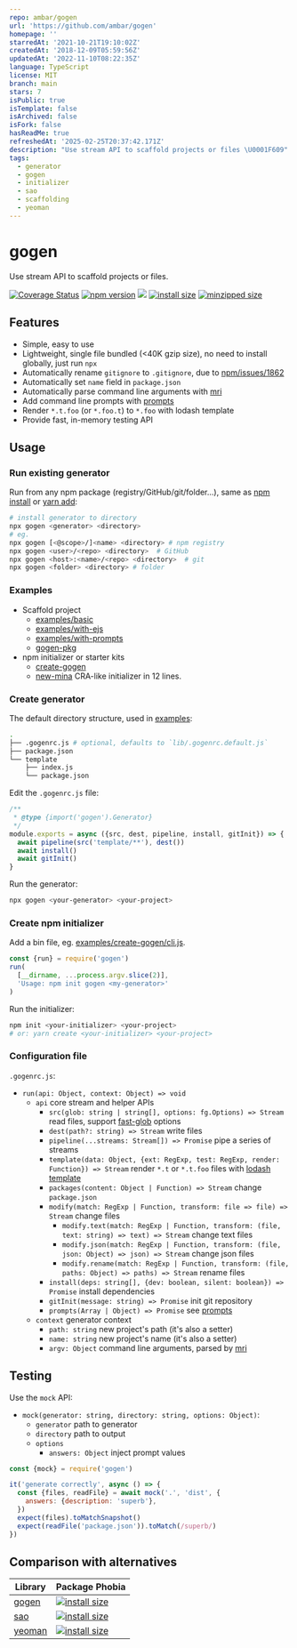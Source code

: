 ```yaml
---
repo: ambar/gogen
url: 'https://github.com/ambar/gogen'
homepage: ''
starredAt: '2021-10-21T19:10:02Z'
createdAt: '2018-12-09T05:59:56Z'
updatedAt: '2022-11-10T08:22:35Z'
language: TypeScript
license: MIT
branch: main
stars: 7
isPublic: true
isTemplate: false
isArchived: false
isFork: false
hasReadMe: true
refreshedAt: '2025-02-25T20:37:42.171Z'
description: "Use stream API to scaffold projects or files \U0001F609"
tags:
  - generator
  - gogen
  - initializer
  - sao
  - scaffolding
  - yeoman
---
```


# gogen

Use stream API to scaffold projects or files.

[![Coverage Status](https://coveralls.io/repos/github/ambar/gogen/badge.svg?branch=main)](https://coveralls.io/github/ambar/gogen?branch=main)
[![npm version](https://badgen.net/npm/v/gogen)](https://www.npmjs.com/package/gogen)
![](https://badgen.net/npm/types/gogen)
[![install size](https://badgen.net/packagephobia/install/gogen)](https://packagephobia.now.sh/result?p=gogen)
[![minzipped size](https://badgen.net/bundlephobia/minzip/gogen?scale=1&cache=36000)](https://bundlephobia.com/result?p=gogen)

## Features

- Simple, easy to use
- Lightweight, single file bundled (<40K gzip size), no need to install globally, just run `npx`
- Automatically rename `gitignore` to `.gitignore`, due to [npm/issues/1862](https://github.com/npm/npm/issues/1862)
- Automatically set `name` field in `package.json`
- Automatically parse command line arguments with [mri](https://www.npmjs.com/package/mri)
- Add command line prompts with [prompts](https://github.com/terkelg/prompts#-usage)
- Render `*.t.foo` (or `*.foo.t`) to `*.foo` with lodash template
- Provide fast, in-memory testing API

## Usage

### Run existing generator

Run from any npm package (registry/GitHub/git/folder...), same as [npm install](https://docs.npmjs.com/cli/install#synopsis) or [yarn add](https://yarnpkg.com/lang/en/docs/cli/add/):

```bash
# install generator to directory
npx gogen <generator> <directory>
# eg.
npx gogen [<@scope>/]<name> <directory> # npm registry
npx gogen <user>/<repo> <directory>  # GitHub
npx gogen <host>:<name>/<repo> <directory>  # git
npx gogen <folder> <directory> # folder
```

### Examples

- Scaffold project
  - [examples/basic](./examples/basic/.gogenrc.js)
  - [examples/with-ejs](./examples/with-ejs/.gogenrc.js)
  - [examples/with-prompts](./examples/with-prompts/.gogenrc.js)
  - [gogen-pkg](./gogen-pkg/.gogenrc.js)
- npm initializer or starter kits
  - [create-gogen](./create-gogen)
  - [new-mina](https://github.com/ambar/new-mina/blob/main/packages/new-mina/.gogenrc.js) CRA-like initializer in 12 lines.

### Create generator

The default directory structure, used in [examples](./examples):

```bash
.
├── .gogenrc.js # optional, defaults to `lib/.gogenrc.default.js`
├── package.json
└── template
    ├── index.js
    └── package.json
```

Edit the `.gogenrc.js` file:

```js
/**
 * @type {import('gogen').Generator}
 */
module.exports = async ({src, dest, pipeline, install, gitInit}) => {
  await pipeline(src('template/**'), dest())
  await install()
  await gitInit()
}
```

Run the generator:

```bash
npx gogen <your-generator> <your-project>
```

### Create npm initializer

Add a bin file, eg. [examples/create-gogen/cli.js](./examples/create-gogen/cli.js).

```js
const {run} = require('gogen')
run(
  [__dirname, ...process.argv.slice(2)],
  'Usage: npm init gogen <my-generator>'
)
```

Run the initializer:

```bash
npm init <your-initializer> <your-project>
# or: yarn create <your-initializer> <your-project>
```

### Configuration file

`.gogenrc.js`:

- `run(api: Object, context: Object) => void`
  - `api` core stream and helper APIs
    - `src(glob: string | string[], options: fg.Options) => Stream` read files, support [fast-glob](https://github.com/mrmlnc/fast-glob#options-3) options
    - `dest(path?: string) => Stream` write files
    - `pipeline(...streams: Stream[]) => Promise` pipe a series of streams
    - `template(data: Object, {ext: RegExp, test: RegExp, render: Function}) => Stream` render `*.t` or `*.t.foo` files with [lodash template](https://lodash.com/docs/4.17.11#template)
    - `packages(content: Object | Function) => Stream` change `package.json`
    - `modify(match: RegExp | Function, transform: file => file) => Stream` change files
      - `modify.text(match: RegExp | Function, transform: (file, text: string) => text) => Stream` change text files
      - `modify.json(match: RegExp | Function, transform: (file, json: Object) => json) => Stream` change json files
      - `modify.rename(match: RegExp | Function, transform: (file, paths: Object) => paths) => Stream` rename files
    - `install(deps: string[], {dev: boolean, silent: boolean}) => Promise` install dependencies
    - `gitInit(message: string) => Promise` init git repository
    - `prompts(Array | Object) => Promise` see [prompts](https://github.com/terkelg/prompts#-usage)
  - `context` generator context
    - `path: string` new project's path (it's also a setter)
    - `name: string` new project's name (it's also a setter)
    - `argv: Object` command line arguments, parsed by [mri](https://www.npmjs.com/package/mri)

## Testing

Use the `mock` API:

- `mock(generator: string, directory: string, options: Object)`:
  - `generator` path to generator
  - `directory` path to output
  - `options`
    - `answers: Object` inject prompt values

```js
const {mock} = require('gogen')

it('generate correctly', async () => {
  const {files, readFile} = await mock('.', 'dist', {
    answers: {description: 'superb'},
  })
  expect(files).toMatchSnapshot()
  expect(readFile('package.json')).toMatch(/superb/)
})
```

## Comparison with alternatives

| Library                                 | Package Phobia                                                                                                 |
| --------------------------------------- | -------------------------------------------------------------------------------------------------------------- |
| [gogen](https://github.com/ambar/gogen) | [![install size](https://badgen.net/packagephobia/install/gogen)](https://packagephobia.now.sh/result?p=gogen) |
| [sao](https://github.com/saojs/sao)     | [![install size](https://badgen.net/packagephobia/install/sao)](https://packagephobia.now.sh/result?p=sao)     |
| [yeoman](https://github.com/yeoman/yo)  | [![install size](https://badgen.net/packagephobia/install/yo)](https://packagephobia.now.sh/result?p=yo)       |
